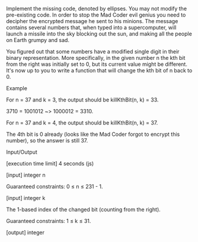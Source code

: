 Implement the missing code, denoted by ellipses. You may not modify the pre-existing code.
In order to stop the Mad Coder evil genius you need to decipher the encrypted message he sent to his minions. The message contains several numbers that, when typed into a supercomputer, will launch a missile into the sky blocking out the sun, and making all the people on Earth grumpy and sad.

You figured out that some numbers have a modified single digit in their binary representation. More specifically, in the given number n the kth bit from the right was initially set to 0, but its current value might be different. It's now up to you to write a function that will change the kth bit of n back to 0.

Example

For n = 37 and k = 3, the output should be
killKthBit(n, k) = 33.

3710 = 1001012 ~> 1000012 = 3310.

For n = 37 and k = 4, the output should be
killKthBit(n, k) = 37.

The 4th bit is 0 already (looks like the Mad Coder forgot to encrypt this number), so the answer is still 37.

Input/Output

[execution time limit] 4 seconds (js)

[input] integer n

Guaranteed constraints:
0 ≤ n ≤ 231 - 1.

[input] integer k

The 1-based index of the changed bit (counting from the right).

Guaranteed constraints:
1 ≤ k ≤ 31.

[output] integer

